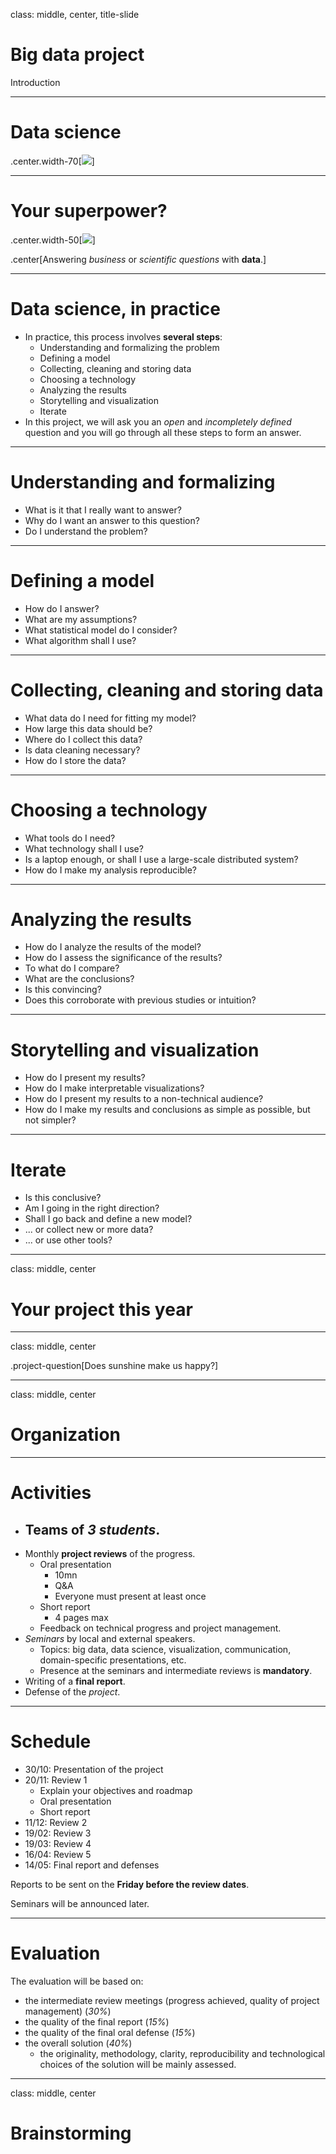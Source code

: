 class: middle, center, title-slide

# Big data project

Introduction

---

# Data science

.center.width-70[![](figures/lec1/venn.png)]

---

# Your superpower?

.center.width-50[![](figures/lec1/superman.png)]

.center[Answering *business* or *scientific questions* with **data**.]


---

# Data science, in practice

- In practice, this process involves **several steps**:
    - Understanding and formalizing the problem
    - Defining a model
    - Collecting, cleaning and storing data
    - Choosing a technology
    - Analyzing the results
    - Storytelling and visualization
    - Iterate
- In this project, we will ask you an *open* and *incompletely defined* question and you will go through all these steps to form an answer.

---

# Understanding and formalizing

- What is it that I really want to answer?
- Why do I want an answer to this question?
- Do I understand the problem?

---

# Defining a model

- How do I answer?
- What are my assumptions?
- What statistical model do I consider?
- What algorithm shall I use?

---

# Collecting, cleaning and storing data

- What data do I need for fitting my model?
- How large this data should be?
- Where do I collect this data?
- Is data cleaning necessary?
- How do I store the data?

---

# Choosing a technology

- What tools do I need?
- What technology shall I use?
- Is a laptop enough, or shall I use a large-scale distributed system?
- How do I make my analysis reproducible?

---

# Analyzing the results

- How do I analyze the results of the model?
- How do I assess the significance of the results?
- To what do I compare?
- What are the conclusions?
- Is this convincing?
- Does this corroborate with previous studies or intuition?

---

# Storytelling and visualization

- How do I present my results?
- How do I make interpretable visualizations?
- How do I present my results to a non-technical audience?
- How do I make my results and conclusions as simple as possible, but not simpler?

---

# Iterate

- Is this conclusive?
- Am I going in the right direction?
- Shall I go back and define a new model?
- ... or collect new or more data?
- ... or use other tools?

---

class: middle, center

# Your project this year

---

class: middle, center

.project-question[Does sunshine make us happy?]


---

class: middle, center

# Organization

---

# Activities

- Teams of *3 students*.
    -
- Monthly **project reviews** of the progress.
    - Oral presentation
        - 10mn
        - Q&A
        - Everyone must present at least once
    - Short report
        - 4 pages max
    - Feedback on technical progress and project management.
- *Seminars* by local and external speakers.
    - Topics: big data, data science, visualization, communication, domain-specific presentations, etc.
    - Presence at the seminars and intermediate reviews is **mandatory**.
- Writing of a **final report**.
- Defense of the *project*.

---

# Schedule

- 30/10: Presentation of the project
- 20/11: Review 1
    - Explain your objectives and roadmap
    - Oral presentation
    - Short report
- 11/12: Review 2
- 19/02: Review 3
- 19/03: Review 4
- 16/04: Review 5
- 14/05: Final report and defenses

Reports to be sent on the **Friday before the review dates**.

Seminars will be announced later.

---

# Evaluation

The evaluation will be based on:
- the intermediate review meetings (progress achieved, quality of project management) (*30%*)
- the quality of the final report (*15%*)
- the quality of the final oral defense (*15%*)
- the overall solution (*40%*)
    - the originality, methodology, clarity, reproducibility and technological choices of the solution will be mainly assessed.    

---

class: middle, center

# Brainstorming
